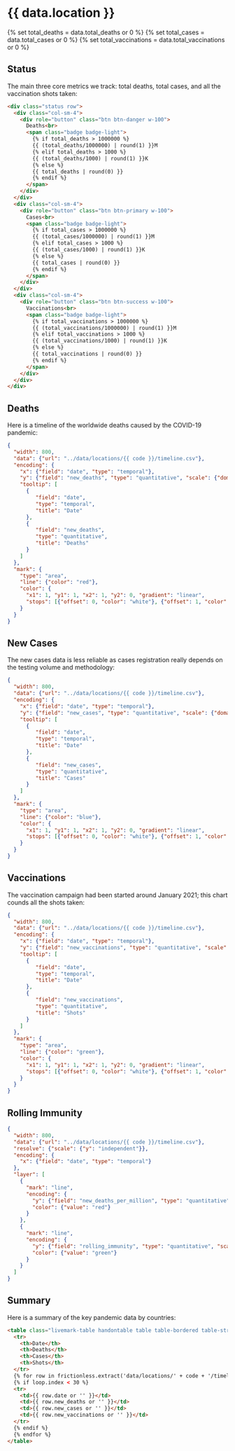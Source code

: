# {{ data.location }}

{% set total_deaths = data.total_deaths or 0 %}
{% set total_cases = data.total_cases or 0 %}
{% set total_vaccinations = data.total_vaccinations or 0 %}

## Status

The main three core metrics we track: total deaths, total cases, and all the vaccination shots taken:

```html markup
<div class="status row">
  <div class="col-sm-4">
    <div role="button" class="btn btn-danger w-100">
      Deaths<br>
      <span class="badge badge-light">
        {% if total_deaths > 1000000 %}
        {{ (total_deaths/1000000) | round(1) }}M
        {% elif total_deaths > 1000 %}
        {{ (total_deaths/1000) | round(1) }}K
        {% else %}
        {{ total_deaths | round(0) }}
        {% endif %}
      </span>
    </div>
  </div>
  <div class="col-sm-4">
    <div role="button" class="btn btn-primary w-100">
      Cases<br>
      <span class="badge badge-light">
        {% if total_cases > 1000000 %}
        {{ (total_cases/1000000) | round(1) }}M
        {% elif total_cases > 1000 %}
        {{ (total_cases/1000) | round(1) }}K
        {% else %}
        {{ total_cases | round(0) }}
        {% endif %}
      </span>
    </div>
  </div>
  <div class="col-sm-4">
    <div role="button" class="btn btn-success w-100">
      Vaccinations<br>
      <span class="badge badge-light">
        {% if total_vaccinations > 1000000 %}
        {{ (total_vaccinations/1000000) | round(1) }}M
        {% elif total_vaccinations > 1000 %}
        {{ (total_vaccinations/1000) | round(1) }}K
        {% else %}
        {{ total_vaccinations | round(0) }}
        {% endif %}
      </span>
    </div>
  </div>
</div>
```

## Deaths

Here is a timeline of the worldwide deaths caused by the COVID-19 pandemic:

```json chart card
{
  "width": 800,
  "data": {"url": "../data/locations/{{ code }}/timeline.csv"},
  "encoding": {
    "x": {"field": "date", "type": "temporal"},
    "y": {"field": "new_deaths", "type": "quantitative", "scale": {"domainMin": 0}},
    "tooltip": [
      {
         "field": "date",
         "type": "temporal",
         "title": "Date"
      },
      {
         "field": "new_deaths",
         "type": "quantitative",
         "title": "Deaths"
      }
    ]
  },
  "mark": {
    "type": "area",
    "line": {"color": "red"},
    "color": {
      "x1": 1, "y1": 1, "x2": 1, "y2": 0, "gradient": "linear",
      "stops": [{"offset": 0, "color": "white"}, {"offset": 1, "color": "red"}]
    }
  }
}
```

## New Cases

The new cases data is less reliable as cases registration really depends on the testing volume and methodology:

```json chart card
{
  "width": 800,
  "data": {"url": "../data/locations/{{ code }}/timeline.csv"},
  "encoding": {
    "x": {"field": "date", "type": "temporal"},
    "y": {"field": "new_cases", "type": "quantitative", "scale": {"domainMin": 0}},
    "tooltip": [
      {
         "field": "date",
         "type": "temporal",
         "title": "Date"
      },
      {
         "field": "new_cases",
         "type": "quantitative",
         "title": "Cases"
      }
    ]
  },
  "mark": {
    "type": "area",
    "line": {"color": "blue"},
    "color": {
      "x1": 1, "y1": 1, "x2": 1, "y2": 0, "gradient": "linear",
      "stops": [{"offset": 0, "color": "white"}, {"offset": 1, "color": "blue"}]
    }
  }
}
```

## Vaccinations

The vaccination campaign had been started around January 2021; this chart counds all the shots taken:

```json chart card
{
  "width": 800,
  "data": {"url": "../data/locations/{{ code }}/timeline.csv"},
  "encoding": {
    "x": {"field": "date", "type": "temporal"},
    "y": {"field": "new_vaccinations", "type": "quantitative", "scale": {"domainMin": 0}},
    "tooltip": [
      {
         "field": "date",
         "type": "temporal",
         "title": "Date"
      },
      {
         "field": "new_vaccinations",
         "type": "quantitative",
         "title": "Shots"
      }
    ]
  },
  "mark": {
    "type": "area",
    "line": {"color": "green"},
    "color": {
      "x1": 1, "y1": 1, "x2": 1, "y2": 0, "gradient": "linear",
      "stops": [{"offset": 0, "color": "white"}, {"offset": 1, "color": "green"}]
    }
  }
}
```

## Rolling Immunity

```json chart card
{
  "width": 800,
  "data": {"url": "../data/locations/{{ code }}/timeline.csv"},
  "resolve": {"scale": {"y": "independent"}},
  "encoding": {
    "x": {"field": "date", "type": "temporal"}
  },
  "layer": [
    {
      "mark": "line",
      "encoding": {
        "y": {"field": "new_deaths_per_million", "type": "quantitative", "scale": {"domainMin": 0}},
        "color": {"value": "red"}
      }
    },
    {
      "mark": "line",
      "encoding": {
        "y": {"field": "rolling_immunity", "type": "quantitative", "scale": {"domain": [0, 1]}},
        "color": {"value": "green"}
      }
    }
  ]
}
```

## Summary


Here is a summary of the key pandemic data by countries:

```html markup
<table class="livemark-table handontable table table-bordered table-striped">
  <tr>
    <th>Date</th>
    <th>Deaths</th>
    <th>Cases</th>
    <th>Shots</th>
  </tr>
  {% for row in frictionless.extract('data/locations/' + code + '/timeline.csv') | reverse %}
  {% if loop.index < 30 %}
  <tr>
    <td>{{ row.date or '' }}</td>
    <td>{{ row.new_deaths or '' }}</td>
    <td>{{ row.new_cases or '' }}</td>
    <td>{{ row.new_vaccinations or '' }}</td>
  </tr>
  {% endif %}
  {% endfor %}
</table>
```
